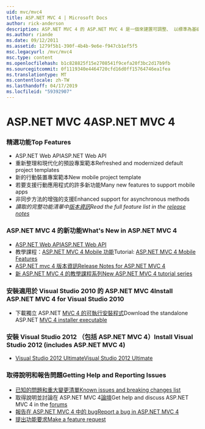 ```yaml
---
uid: mvc/mvc4
title: ASP.NET MVC 4 | Microsoft Docs
author: rick-anderson
description: ASP.NET MVC 4 的 ASP.NET MVC 4 是一個來建置可調整、 以標準為基礎的 web 應用程式，使用堅實的設計模式和威力 AS....
ms.author: riande
ms.date: 09/12/2011
ms.assetid: 1279f5b1-390f-4b4b-9e6e-f947cb1ef5f5
msc.legacyurl: /mvc/mvc4
msc.type: content
ms.openlocfilehash: b1c828825f15e2708541f9cefa20f3bc2d17b9fb
ms.sourcegitcommit: 0f1119340e4464720cfd16d0ff15764746ea1fea
ms.translationtype: MT
ms.contentlocale: zh-TW
ms.lasthandoff: 04/17/2019
ms.locfileid: "59392907"
---
```

# <a name="aspnet-mvc-4"></a><span data-ttu-id="6a578-103">ASP.NET MVC 4</span><span class="sxs-lookup"><span data-stu-id="6a578-103">ASP.NET MVC 4</span></span>

### <a name="top-features"></a><span data-ttu-id="6a578-104">精選功能</span><span class="sxs-lookup"><span data-stu-id="6a578-104">Top Features</span></span>

- <span data-ttu-id="6a578-105">ASP.NET Web API</span><span class="sxs-lookup"><span data-stu-id="6a578-105">ASP.NET Web API</span></span>
- <span data-ttu-id="6a578-106">重新整理和現代化的預設專案範本</span><span class="sxs-lookup"><span data-stu-id="6a578-106">Refreshed and modernized default project templates</span></span>
- <span data-ttu-id="6a578-107">新的行動裝置專案範本</span><span class="sxs-lookup"><span data-stu-id="6a578-107">New mobile project template</span></span>
- <span data-ttu-id="6a578-108">若要支援行動應用程式的許多新功能</span><span class="sxs-lookup"><span data-stu-id="6a578-108">Many new features to support mobile apps</span></span>
- <span data-ttu-id="6a578-109">非同步方法的增強的支援</span><span class="sxs-lookup"><span data-stu-id="6a578-109">Enhanced support for asynchronous methods</span></span>
- <span data-ttu-id="6a578-110">*讀取的完整功能清單中[版本資訊](../whitepapers/mvc4-release-notes.md)*</span><span class="sxs-lookup"><span data-stu-id="6a578-110">*Read the full feature list in the [release notes](../whitepapers/mvc4-release-notes.md)*</span></span>


### <a name="whats-new-in-aspnet-mvc-4"></a><span data-ttu-id="6a578-111">ASP.NET MVC 4 的新功能</span><span class="sxs-lookup"><span data-stu-id="6a578-111">What's New in ASP.NET MVC 4</span></span>

- [<span data-ttu-id="6a578-112">ASP.NET Web API</span><span class="sxs-lookup"><span data-stu-id="6a578-112">ASP.NET Web API</span></span>](../web-api/index.md)
- <span data-ttu-id="6a578-113">教學課程：[ASP.NET MVC 4 Mobile 功能](overview/older-versions/aspnet-mvc-4-mobile-features.md)</span><span class="sxs-lookup"><span data-stu-id="6a578-113">Tutorial: [ASP.NET MVC 4 Mobile Features](overview/older-versions/aspnet-mvc-4-mobile-features.md)</span></span>
- [<span data-ttu-id="6a578-114">ASP.NET mvc 4 版本資訊</span><span class="sxs-lookup"><span data-stu-id="6a578-114">Release Notes for ASP.NET MVC 4</span></span>](../whitepapers/mvc4-release-notes.md)
- [<span data-ttu-id="6a578-115">新 ASP.NET MVC 4 的教學課程系列</span><span class="sxs-lookup"><span data-stu-id="6a578-115">New ASP.NET MVC 4 tutorial series</span></span>](overview/older-versions/getting-started-with-aspnet-mvc4/intro-to-aspnet-mvc-4.md)


### <a name="install-aspnet-mvc-4-for-visual-studio-2010"></a><span data-ttu-id="6a578-116">安裝適用於 Visual Studio 2010 的 ASP.NET MVC 4</span><span class="sxs-lookup"><span data-stu-id="6a578-116">Install ASP.NET MVC 4 for Visual Studio 2010</span></span>

- <span data-ttu-id="6a578-117">下載獨立 ASP.NET [MVC 4 的可執行安裝程式](https://www.microsoft.com/download/details.aspx?id=30683)</span><span class="sxs-lookup"><span data-stu-id="6a578-117">Download the standalone ASP.NET [MVC 4 installer executable](https://www.microsoft.com/download/details.aspx?id=30683)</span></span>


### <a name="install-visual-studio-2012-includes-aspnet-mvc-4"></a><span data-ttu-id="6a578-118">安裝 Visual Studio 2012 （包括 ASP.NET MVC 4）</span><span class="sxs-lookup"><span data-stu-id="6a578-118">Install Visual Studio 2012 (includes ASP.NET MVC 4)</span></span>

- [<span data-ttu-id="6a578-119">Visual Studio 2012 Ultimate</span><span class="sxs-lookup"><span data-stu-id="6a578-119">Visual Studio 2012 Ultimate</span></span>](https://go.microsoft.com/fwlink/?linkid=247148)


### <a name="getting-help-and-reporting-issues"></a><span data-ttu-id="6a578-120">取得說明和報告問題</span><span class="sxs-lookup"><span data-stu-id="6a578-120">Getting Help and Reporting Issues</span></span>

- [<span data-ttu-id="6a578-121">已知的問題和重大變更清單</span><span class="sxs-lookup"><span data-stu-id="6a578-121">Known issues and breaking changes list</span></span>](../whitepapers/mvc4-release-notes.md#_Toc303253815)
- <span data-ttu-id="6a578-122">取得說明並討論在 ASP.NET MVC 4[論壇](https://forums.asp.net/1146.aspx)</span><span class="sxs-lookup"><span data-stu-id="6a578-122">Get help and discuss ASP.NET MVC 4 in the [forums](https://forums.asp.net/1146.aspx)</span></span>
- [<span data-ttu-id="6a578-123">報告在 ASP.NET MVC 4 中的 bug</span><span class="sxs-lookup"><span data-stu-id="6a578-123">Report a bug in ASP.NET MVC 4</span></span>](https://github.com/aspnet/AspNetWebStack/issues)
- [<span data-ttu-id="6a578-124">提出功能要求</span><span class="sxs-lookup"><span data-stu-id="6a578-124">Make a feature request</span></span>](http://aspnet.uservoice.com/forums/41201-asp-net-mvc)
